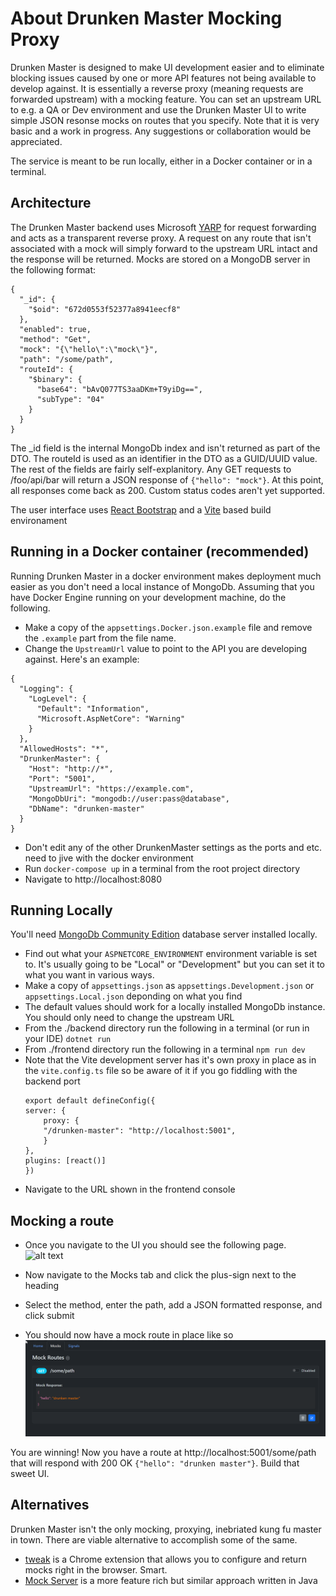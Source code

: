 # About Drunken Master Mocking Proxy

Drunken Master is designed to make UI development easier and to eliminate blocking issues caused by one or more API features not being available to develop against. It is essentially a reverse proxy (meaning requests are forwarded upstream) with a mocking feature. You can set an upstream URL to e.g. a QA or Dev environment and use the Drunken Master UI to write simple JSON resonse mocks on routes that you specify. Note that it is very basic and a work in progress. Any suggestions or collaboration would be appreciated.

The service is meant to be run locally, either in a Docker container or in a terminal.

## Architecture
The Drunken Master backend uses Microsoft [YARP](https://microsoft.github.io/reverse-proxy/) for request forwarding and acts as a transparent reverse proxy. A request on any route that isn't associated with a mock will simply forward to the upstream URL intact and the response will be returned. Mocks are stored on a MongoDB server in the following format:

```
{
  "_id": {
    "$oid": "672d0553f52377a8941eecf8"
  },
  "enabled": true,
  "method": "Get",
  "mock": "{\"hello\":\"mock\"}",
  "path": "/some/path",
  "routeId": {
    "$binary": {
      "base64": "bAvQ077TS3aaDKm+T9yiDg==",
      "subType": "04"
    }
  }
}
```


The _id field is the internal MongoDb index and isn't returned as part of the DTO. The routeId is used as an identifier in the DTO as a GUID/UUID value. The rest of the fields are fairly self-explanitory. Any GET requests to /foo/api/bar will return a JSON response of `{"hello": "mock"}`. At this point, all responses come back as 200. Custom status codes aren't yet supported.

The user interface uses [React Bootstrap](https://react-bootstrap.netlify.app/) and a [Vite](https://vite.dev/]) based build environament

## Running in a Docker container (recommended)
Running Drunken Master in a docker environment makes deployment much easier as you don't need a local instance of MongoDb. Assuming that you have Docker Engine running on your development machine, do the following.

- Make a copy of the `appsettings.Docker.json.example` file and remove the `.example` part from the file name.
- Change the `UpstreamUrl` value to point to the API you are developing against. Here's an example:
```
{
  "Logging": {
    "LogLevel": {
      "Default": "Information",
      "Microsoft.AspNetCore": "Warning"
    }
  },
  "AllowedHosts": "*",
  "DrunkenMaster": {
    "Host": "http://*",
    "Port": "5001",
    "UpstreamUrl": "https://example.com",
    "MongoDbUri": "mongodb://user:pass@database",
    "DbName": "drunken-master"
  }
}
```
- Don't edit any of the other DrunkenMaster settings as the ports and etc. need to jive with the docker environment
- Run `docker-compose up` in a terminal from the root project directory
- Navigate to http://localhost:8080

## Running Locally
You'll need [MongoDb Community Edition](https://www.mongodb.com/try/download/community) database server installed locally.
- Find out what your `ASPNETCORE_ENVIRONMENT` environment variable is set to. It's usually going to be "Local" or "Development" but you can set it to what you want in various ways.
- Make a copy of `appsettings.json` as `appsettings.Development.json` or `appsettings.Local.json` deponding on what you find
- The default values should work for a locally installed MongoDb instance. You should only need to change the upstream URL
- From the ./backend directory run the following in a terminal (or run in your IDE)
    `dotnet run`
- From ./frontend directory run the following in a terminal
    `npm run dev`
- Note that the Vite development server has it's own proxy in place as in the `vite.config.ts` file so be aware of it if you go fiddling with the backend port
    ```
    export default defineConfig({
    server: {
        proxy: {
        "/drunken-master": "http://localhost:5001",
        }
    },
    plugins: [react()]
    })
    ```
- Navigate to the URL shown in the frontend console

## Mocking a route
- Once you navigate to the UI you should see the following page.
  ![alt text](/docs/image.png)

- Now navigate to the Mocks tab and click the plus-sign next to the heading
- Select the method, enter the path, add a JSON formatted response, and click submit
- You should now have a mock route in place like so
![alt text](/docs/image-1.png)

You are winning! Now you have a route at http://localhost:5001/some/path that will respond with 200 OK `{"hello": "drunken master"}`. Build that sweet UI.

## Alternatives
Drunken Master isn't the only mocking, proxying, inebriated kung fu master in town. There are viable alternative to accomplish some of the same.
- [tweak](https://chromewebstore.google.com/detail/tweak-mock-and-modify-htt/feahianecghpnipmhphmfgmpdodhcapi?hl=en) is a Chrome extension that allows you to configure and return mocks right in the browser. Smart.
- [Mock Server](https://github.com/mock-server/mockserver) is a more feature rich but similar approach written in Java
